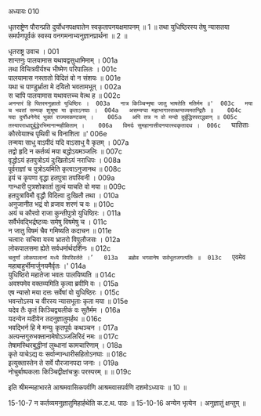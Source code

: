 अध्यायः 010

धृतराष्ट्रेण पौरान्प्रति दुर्योधनपक्षपातेन स्वकृतापनयक्षमापनम् ॥ 1 ॥ तथा युधिष्ठिरस्य तेषु न्यासतया समर्पणपूर्वकं स्वस्य वनगमनाभ्यनुज्ञानप्रार्थना ॥ 2 ॥

धृतराष्ट्र उवाच ।	001  
शान्तनुः पालयामास यथावद्वसुधामिमाम् ।	001a  
तथा विचित्रवीर्यश्च भीष्मेण परिपालितः ।	001c  
पालयामास नस्तातो विदितं वो न संशयः ॥	001e  
यथा च पाण्डुर्भ्राता मे दयितो भवतामभूत् ।	002a  
स चापि पालयामास यथावत्तच्च वेत्थ ह ॥	002c  
`अनन्तरं हि पितरमनुज्ञातो युधिष्ठिरः ।	003a  
नात्र किञ्चिन्मृषा जातु भाषतेति मतिर्मम ॥'	003c  
मया च भवतां सम्यक् शुश्रूषा या कृताऽनघाः ।	004a  
असम्यग्वा महाभागास्तत्क्षन्तव्यमतन्द्रितैः ॥	004c  
यदा दुर्योधनेनेदं भुक्तं राज्यमकण्टकम् ।	005a  
अपि तत्र न वो मन्दो दुर्बुद्धिरपराद्धवान् ॥	005c  
तस्यापराधाद्दुर्बुद्धेरभिमानान्महीक्षिताम् ।	006a  
विमर्दः सुमहानासीदनयात्स्वकृतादथ ।	006c  
`घातिताः कौरवेयाश्च पृथिवी च विनाशिता ॥'	006e  
तन्मया साधु वाऽपीदं यदि वाऽसाधु वै कृतम् ।	007a  
तद्वो हृदि न कर्तव्यं मया बद्धोऽयमञ्जलिः ॥	007c  
वृद्धोऽयं हतपुत्रोऽयं दुःखितोऽयं नराधिपः ।	008a  
पूर्वराज्ञां च पुत्रोऽयमिति कृत्वाऽनुजानथ ॥	008c  
इयं च कृपणा वृद्धा हतपुत्रा तपस्विनी ।	009a  
गान्धारी पुत्रशोकार्ता तुल्यं याचति वो मया ॥	009c  
हतपुत्राविमौ वृद्धौ विदित्वा दुःखितौ तथा ।	010a  
अनुजानीत भद्रं वो व्रजाव शरणं च वः ॥	010c  
अयं च कौरवो राजा कुन्तीपुत्रो युधिष्ठिरः ।	011a  
सर्वैर्भवद्भिर्द्रष्टव्यः समेषु विषमेषु च ।	011c  
न जातु विषमं चैव गमिष्यति कदाचन ॥	011e  
चत्वारः सचिवा यस्य भ्रातरो विपुलौजसः ।	012a  
लोकपालसमा ह्येते सर्वधर्मार्थदर्शिनः ॥	012c  
`चतुर्णां लोकपालानां मध्ये विपरिवर्तते ।’	013a  
ब्रह्मेव भगवानेष सर्वभूतजगत्पतिः ॥	013c  
`एवमेव महाबाहुर्भीमार्जुनयमैर्वृतः ।'	014a  
युधिष्ठिरो महातेजा भवतः पालयिष्यति ॥	014c  
अवश्यमेव वक्तव्यमिति कृत्वा ब्रवीमि वः ।	015a  
एष न्यासो मया दत्तः सर्वेषां वो युधिष्ठिरः ।	015c  
भवन्तोऽस्य च वीरस्य न्यासभूताः कृता मया ॥	015e  
यदेव तैः कृतं किञ्चिद्व्यलीकं वः सुतैर्मम ।	016a  
यदन्येन मदीयेन तदनुज्ञातुमर्हथ ॥	016c  
भवद्भिर्न हि मे मन्युः कृतपूर्वः कथञ्चन ।	017a  
अत्यन्तगुरुभक्तानामेषोऽञ्जलिरिदं नमः ॥	017c  
तेषामस्थिरबुद्धीनां लुब्धानां कामचारिणाम् ।	018a  
कृते याचेऽद्य वः सर्वान्गान्धारीसहितोऽनघाः ॥	018c  
इत्युक्तास्तेन ते सर्वे पौरजानपदा जनाः ।	019a  
नोचुर्बाष्पकलाः किञ्चिद्वीक्षांचक्रुः परस्परम् ॥ ॥	019c  

इति श्रीमन्महाभारते आश्रमवासिकपर्वणि आश्रमवासपर्वणि दशमोऽध्यायः ॥ 10 ॥

15-10-7 न कर्तव्यमनुज्ञातुमिहार्हथेति क.ट.थ. पाठः ॥ 15-10-16 अन्येन भृत्येन । अनुज्ञातुं क्षन्तुम् ॥

